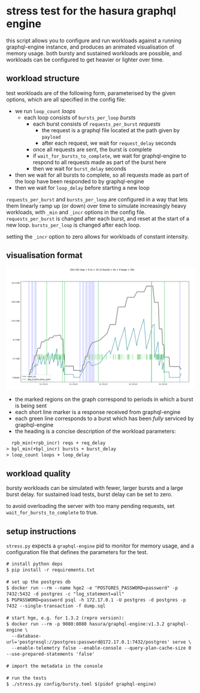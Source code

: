 # stress test for the hasura graphql engine

this script allows you to configure and run workloads against a running graphql-engine instance, and produces an animated visualisation of memory usage. both bursty and sustained workloads are possible, and workloads can be configured to get heavier or lighter over time.

## workload structure

test workloads are of the following form, parameterised by the given options, which are all specified in the config file:

* we run `loop_count` _loops_
  * each loop consists of `bursts_per_loop` _bursts_
    * each burst consists of `requests_per_burst` _requests_
      * the request is a graphql file located at the path given by `payload`
      * after each request, we wait for `request_delay` seconds
    * once all requests are sent, the burst is complete
    * if `wait_for_bursts_to_complete`, we wait for graphql-engine to respond to all requests made as part of the burst here
    * then we wait for `burst_delay` seconds
* then we wait for all bursts to complete, so all requests made as part of the loop have been responded to by graphql-engine
* then we wait for `loop_delay` before starting a new loop

`requests_per_burst` and `bursts_per_loop` are configured in a way that lets them linearly ramp up (or down) over time to simulate increasingly heavy workloads, with `_min` and `_incr` options in the config file. `requests_per_burst` is changed after each burst, and reset at the start of a new loop. `bursts_per_loop` is changed after each loop.

setting the `_incr` option to zero allows for workloads of constant intensity.

## visualisation format

![img](img/new.png)

* the marked regions on the graph correspond to periods in which a burst is being sent
* each short line marker is a response received from graphql-engine
* each green line corresponds to a burst which has been _fully_ serviced by graphql-engine
* the heading is a concise description of the workload parameters: 

```
  rpb_min(+rpb_incr) reqs + req_delay
> bpl_min(+bpl_incr) bursts + burst_delay
> loop_count loops + loop_delay
```

## workload quality

bursty workloads can be simulated with fewer, larger bursts and a large burst delay. for sustained load tests, burst delay can be set to zero.

to avoid overloading the server with too many pending requests, set `wait_for_bursts_to_complete` to true.

## setup instructions

`stress.py` expects a `graphql-engine` pid to monitor for memory usage, and a configuration file that defines the parameters for the test.

```
# install python deps
$ pip install -r requirements.txt

# set up the postgres db
$ docker run --rm --name hge2 -e "POSTGRES_PASSWORD=password" -p 7432:5432 -d postgres -c "log_statement=all"
$ PGPASSWORD=password psql -h 172.17.0.1 -U postgres -d postgres -p 7432 --single-transaction -f dump.sql

# start hge, e.g. for 1.3.2 (repro version):
$ docker run --rm -p 9080:8080 hasura/graphql-engine:v1.3.2 graphql-engine \
  --database-url='postgresql://postgres:password@172.17.0.1:7432/postgres' serve \
  --enable-telemetry false --enable-console --query-plan-cache-size 0 --use-prepared-statements 'false'

# import the metadata in the console

# run the tests
$ ./stress.py config/bursty.toml $(pidof graphql-engine)
```
